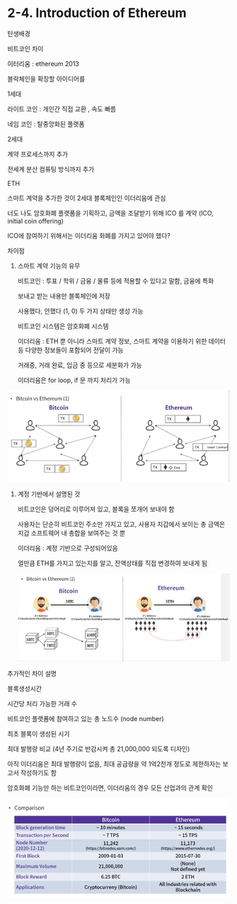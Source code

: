 # 2-4. Introduction of Ethereum

탄생배경

비트코인 차이

이터리움 : ethereum  2013

블락체인을 확장할 아이디어를 

1세대

라이트 코인 : 개인간 직접 교환 , 속도 빠름

네임 코인 : 탈중앙화된 플랫폼

2세대

계약 프로세스까지 추가

전세계 분산 컴퓨팅 방식까지 추가

ETH 

스마트 계약을 추가한 것이 2세대 블록체인인 이더리움에 관심

너도 나도 암호화폐 플랫폼을 기획하고, 금액을 조달받기 위해 ICO 를 계약 (ICO, initial coin offering)

ICO에 참여하기 위해서는 이더리움 화폐를 가지고 있어야 했다? 

차이점

1. 스마트 계약 기능의 유무
    
    비트코인 : 투표 / 학위 / 금융 / 물류 등에 적용할 수 있다고 말함, 금융에 특화
    
    보내고 받는 내용만 블록체인에 저장
    
    사용했다, 안했다 (1, 0) 두 가지 상태만 생성 가능
    
    비트코인 시스템은 암호화폐 시스템
    
    이더리움 : ETH 뿐 아니라 스마트 계약 정보, 스마트 계약을 이용하기 위한 데이터 등 다양한 정보들이 포함되어 전달이 가능
    
    거래중, 거래 완료, 입금 중 등으로 세분화가 가능
    
    이더리움은 for loop, if 문 까지 처리가 가능
    

![Untitled](2-4%20Introduction%20of%20Ethereum%20ef1f8d61199c43b1840b7a5070e14bef/Untitled.png)

1. 계정 기반에서 설명된 것
    
    비트코인은 덩어리로 이루어져 있고, 블록을 쪼개어 보내야 함
    
    사용자는 단순히 비트코인 주소만 가지고 있고, 사용자 지갑에서 보이는 총 금액은 지갑 소프트웨어 내 총합을 보여주는 것 뿐
    
    이더리움 : 계정 기반으로 구성되어있음
    
    얼만큼 ETH를 가지고 있는지를 알고, 잔액상태를 직접 변경하여 보내게 됨
    
    ![Untitled](2-4%20Introduction%20of%20Ethereum%20ef1f8d61199c43b1840b7a5070e14bef/Untitled%201.png)
    

추가적인 차이 설명

블록생성시간

시간당 처리 가능한 거래 수

비트코인 플랫폼에 참여하고 있는 총 노드수 (node number)

최초 블록이 생성된 시기

최대 발행량 비교 (4년 주기로 반감시켜 총 21,000,000 되도록 디자인)

아직 이더리움은 최대 발행량이 없음, 최대 공급량을 약 1억2천개 정도로 제한하자는 보고서 작성하기도 함

암호화폐 기능만 하는 비트코인이라면, 이더리움의 경우 모든 산업과의 관계 확인

![Untitled](2-4%20Introduction%20of%20Ethereum%20ef1f8d61199c43b1840b7a5070e14bef/Untitled%202.png)